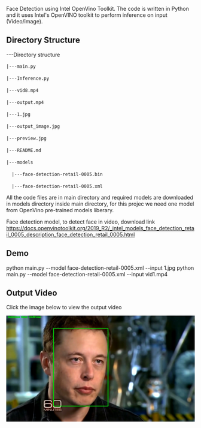 Face Detection using Intel OpenVino Toolkit. The code is written in Python and it uses Intel's OpenVINO toolkit to perform inference on input (Video/image).

## Directory Structure

---Directory structure

    |---main.py
    
    |---Inference.py
    
    |---vid8.mp4
    
    |---output.mp4
    
    |---1.jpg
    
    |---output_image.jpg
    
    |---preview.jpg
    
    |---README.md
    
    |---models
    
      |---face-detection-retail-0005.bin
      
      |---face-detection-retail-0005.xml

All the code files are in main directory and required models are downloaded in models directory inside main directory, for this projec we need one model from OpenVino pre-trained models liberary.

Face detection model, to detect face in video, download link
https://docs.openvinotoolkit.org/2019_R2/_intel_models_face_detection_retail_0005_description_face_detection_retail_0005.html

## Demo

python main.py --model face-detection-retail-0005.xml --input 1.jpg
python main.py --model face-detection-retail-0005.xml --input vid1.mp4


## Output Video

Click the image below to view the output video

[![Output Video](preview.jpg)](https://www.youtube.com/embed/i9VRocFl-3w)
